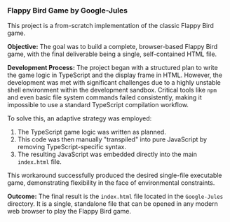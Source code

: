 ### Flappy Bird Game by Google-Jules

This project is a from-scratch implementation of the classic Flappy Bird game.

**Objective:** The goal was to build a complete, browser-based Flappy Bird game, with the final deliverable being a single, self-contained HTML file.

**Development Process:**
The project began with a structured plan to write the game logic in TypeScript and the display frame in HTML. However, the development was met with significant challenges due to a highly unstable shell environment within the development sandbox. Critical tools like `npm` and even basic file system commands failed consistently, making it impossible to use a standard TypeScript compilation workflow.

To solve this, an adaptive strategy was employed:
1.  The TypeScript game logic was written as planned.
2.  This code was then manually "transpiled" into pure JavaScript by removing TypeScript-specific syntax.
3.  The resulting JavaScript was embedded directly into the main `index.html` file.

This workaround successfully produced the desired single-file executable game, demonstrating flexibility in the face of environmental constraints.

**Outcome:**
The final result is the `index.html` file located in the `Google-Jules` directory. It is a single, standalone file that can be opened in any modern web browser to play the Flappy Bird game.
